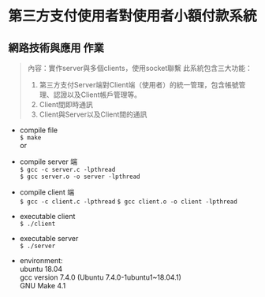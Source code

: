  
第三方支付使用者對使用者小額付款系統
======
網路技術與應用 作業
-----
> 內容：實作server與多個clients，使用socket聯繫
> 此系統包含三大功能：
> 1. 第三方支付Server端對Client端（使用者）的統一管理，包含帳號管理、認證以及Client帳戶管理等。
> 2. Client間即時通訊
> 3. Client與Server以及Client間的通訊


* compile file  
`$ make`  
or  

* compile server 端   
`$ gcc -c server.c -lpthread`   
`$ gcc server.o -o server -lpthread`  
* compile client 端    
`$ gcc -c client.c -lpthread`
`$ gcc client.o -o client -lpthread`

* executable client  
`$ ./client`   

* executable server    
`$ ./server`   

  
* environment:  
ubuntu 18.04    
gcc version 7.4.0 (Ubuntu 7.4.0-1ubuntu1~18.04.1)   
GNU Make 4.1    
